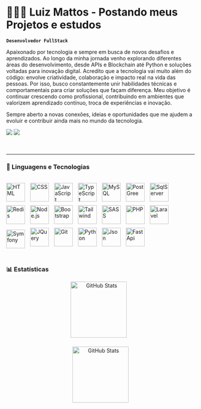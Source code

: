 # 👨🏽‍💻 Luiz Mattos - Postando meus Projetos e estudos

**`Desenvolvedor FullStack`**

Apaixonado por tecnologia e sempre em busca de novos desafios e aprendizados. Ao longo da minha jornada venho explorando diferentes áreas do desenvolvimento, desde APIs e Blockchain até Python e soluções voltadas para inovação digital.
Acredito que a tecnologia vai muito além do código: envolve criatividade, colaboração e impacto real na vida das pessoas. Por isso, busco constantemente unir habilidades técnicas e comportamentais para criar soluções que façam diferença.
Meu objetivo é continuar crescendo como profissional, contribuindo em ambientes que valorizem aprendizado contínuo, troca de experiências e inovação.

Sempre aberto a novas conexões, ideias e oportunidades que me ajudem a evoluir e contribuir ainda mais no mundo da tecnologia.

<div> 
  <a href = "mailto:izzalbr@gmail.com"><img src="https://img.shields.io/badge/Gmail-D14836?style=for-the-badge&logo=gmail&logoColor=white" target="_blank"></a>
  <a href="https://www.linkedin.com/in/zalmattos" target="_blank"><img src="https://img.shields.io/badge/LinkedIn-0077B5?style=for-the-badge&logo=linkedin&logoColor=white" target="_blank"></a> 
</div>
<br/><br/>

---

### 🤖 Linguagens e Tecnologias
<div style="display: inline-block"> <br/>
<img 
    align="center" 
    alt="HTML"
    title="HTML" 
    width="50px" 
    style="padding-right: 10px; padding-bottom: 10px;" 
    src="https://cdn.jsdelivr.net/gh/devicons/devicon@latest/icons/html5/html5-original.svg" 
/>
<img 
    align="center" 
    alt="CSS" 
    title="CSS"
    width="50px" 
    style="padding-right: 10px; padding-bottom: 10px;" 
    src="https://cdn.jsdelivr.net/gh/devicons/devicon@latest/icons/css3/css3-original.svg" 
/>
<img 
    align="center" 
    alt="JavaScript" 
    title="JavaScript"
    width="50px" 
    style="padding-right: 10px; padding-bottom: 10px;" 
    src="https://cdn.jsdelivr.net/gh/devicons/devicon@latest/icons/javascript/javascript-original.svg" 
/>
<img 
    align="center" 
    alt="TypeScript"
    title="TypeScript" 
    width="50px" 
    style="padding-right: 10px; padding-bottom: 10px;" 
    src="https://cdn.jsdelivr.net/gh/devicons/devicon@latest/icons/typescript/typescript-original.svg" 
/>
<img 
    align="center" 
    alt="MySQL"
    title="MySQL" 
    width="50px" 
    style="padding-right: 10px; padding-bottom: 10px;" 
    src="https://cdn.jsdelivr.net/gh/devicons/devicon@latest/icons/mysql/mysql-original-wordmark.svg" 
/>
<img 
    align="center" 
    alt="PostGree"
    title="PostGree" 
    width="50px" 
    style="padding-right: 10px; padding-bottom: 10px;" 
    src="https://cdn.jsdelivr.net/gh/devicons/devicon@latest/icons/postgresql/postgresql-original.svg" 
/>
<img 
    align="center" 
    alt="SqlServer"
    title="SqlServer" 
    width="50px" 
    style="padding-right: 10px; padding-bottom: 10px;" 
    src="https://cdn.jsdelivr.net/gh/devicons/devicon@latest/icons/microsoftsqlserver/microsoftsqlserver-original-wordmark.svg" 
/>
<img 
    align="center" 
    alt="Redis"
    title="Redis" 
    width="50px" 
    style="padding-right: 10px; padding-bottom: 10px;" 
    src="https://cdn.jsdelivr.net/gh/devicons/devicon@latest/icons/redis/redis-original-wordmark.svg" 
/>
<img 
    align="center" 
    alt="Node.js" 
    title="Node.js"
    width="50px" 
    style="padding-right: 10px; padding-bottom: 10px;" 
    src="https://cdn.jsdelivr.net/gh/devicons/devicon@latest/icons/nodejs/nodejs-original-wordmark.svg" 
/>
<img 
    align="center" 
    alt="Bootstrap"
    title="Bootstrap" 
    width="50px" 
    style="padding-right: 10px; padding-bottom: 10px;" 
    src="https://cdn.jsdelivr.net/gh/devicons/devicon@latest/icons/bootstrap/bootstrap-original.svg" 
/>
<img 
    align="center" 
    alt="Tailwind" 
    title="Tailwind"
    width="50px" 
    style="padding-right: 10px; padding-bottom: 10px;" 
    src="https://cdn.jsdelivr.net/gh/devicons/devicon@latest/icons/tailwindcss/tailwindcss-original.svg" 
/>
<img 
    align="center" 
    alt="SASS" 
    title="SASS"
    width="50px" 
    style="padding-right: 10px; padding-bottom: 10px;" 
    src="https://cdn.jsdelivr.net/gh/devicons/devicon@latest/icons/sass/sass-original.svg" 
/>
<img 
    align="center" 
    alt="PHP" 
    title="PHP"
    width="50px" 
    style="padding-right: 10px; padding-bottom: 10px;" 
    src="https://cdn.jsdelivr.net/gh/devicons/devicon@latest/icons/php/php-original.svg" 
/>
<img 
    align="center" 
    alt="Laravel" 
    title="Laravel"
    width="50px" 
    style="padding-right: 10px; padding-bottom: 10px;" 
    src="https://cdn.jsdelivr.net/gh/devicons/devicon@latest/icons/laravel/laravel-original.svg" 
/>
<img 
    align="center" 
    alt="Symfony" 
    title="Symfony"
    width="50px" 
    style="padding-right: 10px;"
    src="https://cdn.jsdelivr.net/gh/devicons/devicon@latest/icons/symfony/symfony-original.svg" 
/>
<img 
    align="center" 
    alt="JQuery" 
    title="JQuery"
    width="50px" 
    style="padding-right: 10px; padding-bottom: 10px;" 
    src="https://cdn.jsdelivr.net/gh/devicons/devicon@latest/icons/jquery/jquery-original.svg" 
/>
<img 
    align="center" 
    alt="Git" 
    title="Git"
    width="50px" 
    style="padding-right: 10px; padding-bottom: 10px;" 
    src="https://cdn.jsdelivr.net/gh/devicons/devicon@latest/icons/git/git-original.svg" 
/>
<img 
    align="center" 
    alt="Python" 
    title="Python"
    width="50px" 
    style="padding-right: 10px; padding-bottom: 10px;" 
    src="https://cdn.jsdelivr.net/gh/devicons/devicon@latest/icons/python/python-original.svg" 
/>
<img 
    align="center" 
    alt="Json" 
    title="Json"
    width="50px" 
    style="padding-right: 10px; padding-bottom: 10px;" 
    src="https://cdn.jsdelivr.net/gh/devicons/devicon@latest/icons/json/json-plain.svg" 
/>
<img 
    align="center" 
    alt="FastApi" 
    title="FastApi"
    width="50px" 
    style="padding-right: 10px; padding-bottom: 10px;" 
    src="https://cdn.jsdelivr.net/gh/devicons/devicon@latest/icons/fastapi/fastapi-original-wordmark.svg" 
/>
</div>
<br/>
<br/>

### 📊 Estatísticas

<div align="center">
  <img 
    align="center" 
    alt="GitHub Stats" 
    height="150" 
    style="padding-right: 10px; padding-bottom: 10px;" 
    src="https://github-readme-stats.vercel.app/api?username=izzalBr&show_icons=true&theme=tokyonight&include_all_commits=true&locale=pt-br" 
  />

<img 
      align="center" 
      alt="GitHub Stats" 
      height="150" 
      src="https://github-readme-stats.vercel.app/api/top-langs/?username=izzalBr&theme=tokyonight&layout=compact&custom_title=Tecnologias&langs_count=9" 
  />

</div>
